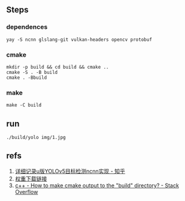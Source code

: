 ## Steps

### dependences

```
yay -S ncnn glslang-git vulkan-headers opencv protobuf
```

### cmake

```
mkdir -p build && cd build && cmake ..
cmake -S . -B build
cmake . -Bbuild
```

### make

```
make -C build
```

## run

```
./build/yolo img/1.jpg
```

## refs

1. [详细记录u版YOLOv5目标检测ncnn实现 - 知乎](https://zhuanlan.zhihu.com/p/275989233)
2. [权重下载链接](https://github.com/nihui/ncnn-assets/tree/master/models)
3. [c++ - How to make cmake output to the "build" directory? - Stack Overflow](https://stackoverflow.com/questions/52022717/how-to-make-cmake-output-to-the-build-directory)
